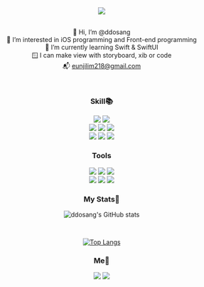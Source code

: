 <div align='center'>
  
<img src="https://capsule-render.vercel.app/api?type=rounded&color=8977AD&section=header&text=ddosang's%20github&fontColor=ffffff">

<br>
<br>
  
  
👋 Hi, I’m @ddosang  
👀 I’m interested in iOS programming and Front-end programming  
🌱 I’m currently learning Swift & SwiftUI  
🪟 I can make view with storyboard, xib or code  
📬 eunjilim218@gmail.com  
  
  <br>
  
  ### Skill📚
  <img src="https://img.shields.io/badge/-iOS-%23000000?logo=Apple&logoColor=white">
  <img src="https://img.shields.io/badge/-Swift-%23ffffff?logo=Swift&logoColor=#F05138">
    
 <br>
  <img src="https://img.shields.io/badge/-HTML-%23E34F26?logo=HTML5&logoColor=white">
  <img src="https://img.shields.io/badge/-CSS-%231572B6?logo=CSS3&logoColor=white"/>
  <img src="https://img.shields.io/badge/-JavaScript-%23F7DF1E?logo=JavaScript&logoColor=white"/>
  
  <br>
  <img src="https://img.shields.io/badge/-Python-%233776ab?logo=Python&logoColor=white">
  <img src="https://img.shields.io/badge/-C-%23A8B9CC?logo=C&logoColor=white">
  <img src="https://img.shields.io/badge/-Java-%23007396?logo=Java&logoColor=white">
  
  
  ### Tools
  <img src="https://img.shields.io/badge/-Git-%23F05032?logo=Git&logoColor=white"/>
  <img src="https://img.shields.io/badge/-GitHub-%23181717?logo=GitHub&logoColor=white"/>
  <img src="https://img.shields.io/badge/-Figma-%23F24E1E?logo=Figma&logoColor=white"/>
  
  <br>
  <img src="https://img.shields.io/badge/-Jira-%230052CC?logo=Jira&logoColor=white"/>
  <img src="https://img.shields.io/badge/-Slack-%234A154B?logo=Slack&logoColor=white"/>
  <img src="https://img.shields.io/badge/-GitLab-%23FCA121?logo=GitLab&logoColor=white"/>
  
  
  
  ### My Stats💯  

  ![ddosang's GitHub stats](https://github-readme-stats.vercel.app/api?username=ddosang&show_icons=true) 
  
  <br>
  
  [![Top Langs](https://github-readme-stats.vercel.app/api/top-langs/?username=ddosang&layout=compact)](https://github.com/anuraghazra/github-readme-stats)  
  
  ### Me🦄  
  <a href="https://velog.io/@ddosang"><img src="https://img.shields.io/badge/velog-1DBF73?style=flat-square&logo=Vimeo&logoColor=white"/></a>
  <a href="https://www.notion.so/Eunji-Lim-2296063ab86b4f1ebcd483fb00c05efc"><img src="https://img.shields.io/badge/-Notion-black?logo=Notion&logoColor=white"/></a>  
</div>

<!---
ddosang/ddosang is a ✨ special ✨ repository because its `README.md` (this file) appears on your GitHub profile.
You can click the Preview link to take a look at your changes.
--->
